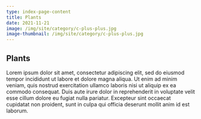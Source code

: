 ```yaml
---
type: index-page-content
title: Plants
date: 2021-11-21
image: /img/site/category/c-plus-plus.jpg
image-thumbnail: /img/site/category/c-plus-plus.jpg
---
```


<h2 class="title text-center">Plants</h2>

Lorem ipsum dolor sit amet, consectetur adipiscing elit, sed do eiusmod tempor incididunt ut labore et dolore magna aliqua. Ut enim ad minim veniam, quis nostrud exercitation ullamco laboris nisi ut aliquip ex ea commodo consequat. Duis aute irure dolor in reprehenderit in voluptate velit esse cillum dolore eu fugiat nulla pariatur. Excepteur sint occaecat cupidatat non proident, sunt in culpa qui officia deserunt mollit anim id est laborum.